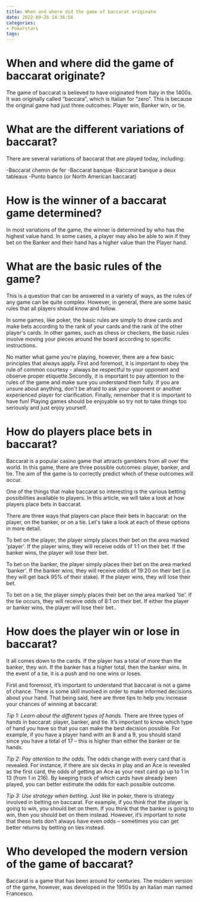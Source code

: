 ```yaml
---
title: When and where did the game of baccarat originate
date: 2022-09-28 14:36:58
categories:
- Pokerstars
tags:
---
```



#  When and where did the game of baccarat originate?

The game of baccarat is believed to have originated from Italy in the 1400s. It was originally called “baccara”, which is Italian for “zero”. This is because the original game had just three outcomes: Player win, Banker win, or tie.



# What are the different variations of baccarat?

There are several variations of baccarat that are played today, including:

-Baccarat chemin de fer
-Baccarat banque
-Baccarat banque a deux tableaux
-Punto banco (or North American baccarat)



# How is the winner of a baccarat game determined?

In most variations of the game, the winner is determined by who has the highest value hand. In some cases, a player may also be able to win if they bet on the Banker and their hand has a higher value than the Player hand.

#  What are the basic rules of the game?

This is a question that can be answered in a variety of ways, as the rules of any game can be quite complex. However, in general, there are some basic rules that all players should know and follow.

In some games, like poker, the basic rules are simply to draw cards and make bets according to the rank of your cards and the rank of the other player's cards. In other games, such as chess or checkers, the basic rules involve moving your pieces around the board according to specific instructions.

No matter what game you're playing, however, there are a few basic principles that always apply. First and foremost, it is important to obey the rule of common courtesy - always be respectful to your opponent and observe proper etiquette.Secondly, it is important to pay attention to the rules of the game and make sure you understand them fully. If you are unsure about anything, don't be afraid to ask your opponent or another experienced player for clarification. Finally, remember that it is important to have fun! Playing games should be enjoyable so try not to take things too seriously and just enjoy yourself.

#  How do players place bets in baccarat?

Baccarat is a popular casino game that attracts gamblers from all over the world. In this game, there are three possible outcomes: player, banker, and tie. The aim of the game is to correctly predict which of these outcomes will occur.

One of the things that make baccarat so interesting is the various betting possibilities available to players. In this article, we will take a look at how players place bets in baccarat.

There are three ways that players can place their bets in baccarat: on the player, on the banker, or on a tie. Let's take a look at each of these options in more detail.

To bet on the player, the player simply places their bet on the area marked 'player'. If the player wins, they will receive odds of 1:1 on their bet. If the banker wins, the player will lose their bet.

To bet on the banker, the player simply places their bet on the area marked 'banker'. If the banker wins, they will receive odds of 19:20 on their bet (i.e. they will get back 95% of their stake). If the player wins, they will lose their bet.

To bet on a tie, the player simply places their bet on the area marked 'tie'. If the tie occurs, they will receive odds of 8:1 on their bet. If either the player or banker wins, the player will lose their bet..

#  How does the player win or lose in baccarat?

It all comes down to the cards. If the player has a total of more than the banker, they win. If the banker has a higher total, then the banker wins. In the event of a tie, it is a push and no one wins or loses.

First and foremost, it’s important to understand that baccarat is not a game of chance. There is some skill involved in order to make informed decisions about your hand. That being said, here are three tips to help you increase your chances of winning at baccarat:

*Tip 1: Learn about the different types of hands.* There are three types of hands in baccarat: player, banker, and tie. It’s important to know which type of hand you have so that you can make the best decision possible. For example, if you have a player hand with an 8 and a 9, you should stand since you have a total of 17 – this is higher than either the banker or tie hands.

*Tip 2: Pay attention to the odds.* The odds change with every card that is revealed. For instance, if there are six decks in play and an Ace is revealed as the first card, the odds of getting an Ace as your next card go up to 1 in 13 (from 1 in 216). By keeping track of which cards have already been played, you can better estimate the odds for each possible outcome.

*Tip 3: Use strategy when betting.* Just like in poker, there is strategy involved in betting on baccarat. For example, if you think that the player is going to win, you should bet on them. If you think that the banker is going to win, then you should bet on them instead. However, it’s important to note that these bets don’t always have even odds – sometimes you can get better returns by betting on ties instead.

#  Who developed the modern version of the game of baccarat?

Baccarat is a game that has been around for centuries. The modern version of the game, however, was developed in the 1950s by an Italian man named Francesco.